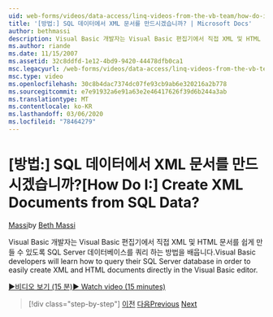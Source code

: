 ```yaml
---
uid: web-forms/videos/data-access/linq-videos-from-the-vb-team/how-do-i-create-xml-documents-from-sql-data
title: '[방법:] SQL 데이터에서 XML 문서를 만드시겠습니까? | Microsoft Docs'
author: bethmassi
description: Visual Basic 개발자는 Visual Basic 편집기에서 직접 XML 및 HTML 문서를 쉽게 만들기 위해 SQL Server 데이터베이스를 쿼리 하는 방법을 배웁니다.
ms.author: riande
ms.date: 11/15/2007
ms.assetid: 32c8ddfd-1e12-4bd9-9420-44478dfb0ca1
msc.legacyurl: /web-forms/videos/data-access/linq-videos-from-the-vb-team/how-do-i-create-xml-documents-from-sql-data
msc.type: video
ms.openlocfilehash: 30c8b4dac7374dc07fe93cb9ab6e320216a2b778
ms.sourcegitcommit: e7e91932a6e91a63e2e46417626f39d6b244a3ab
ms.translationtype: MT
ms.contentlocale: ko-KR
ms.lasthandoff: 03/06/2020
ms.locfileid: "78464279"
---
```

# <a name="how-do-i-create-xml-documents-from-sql-data"></a><span data-ttu-id="7ae86-104">[방법:] SQL 데이터에서 XML 문서를 만드시겠습니까?</span><span class="sxs-lookup"><span data-stu-id="7ae86-104">[How Do I:] Create XML Documents from SQL Data?</span></span>

<span data-ttu-id="7ae86-105">[Massi](https://github.com/bethmassi)</span><span class="sxs-lookup"><span data-stu-id="7ae86-105">by [Beth Massi](https://github.com/bethmassi)</span></span>

<span data-ttu-id="7ae86-106">Visual Basic 개발자는 Visual Basic 편집기에서 직접 XML 및 HTML 문서를 쉽게 만들 수 있도록 SQL Server 데이터베이스를 쿼리 하는 방법을 배웁니다.</span><span class="sxs-lookup"><span data-stu-id="7ae86-106">Visual Basic developers will learn how to query their SQL Server database in order to easily create XML and HTML documents directly in the Visual Basic editor.</span></span>

[<span data-ttu-id="7ae86-107">&#9654;비디오 보기 (15 분)</span><span class="sxs-lookup"><span data-stu-id="7ae86-107">&#9654; Watch video (15 minutes)</span></span>](https://channel9.msdn.com/Blogs/ASP-NET-Site-Videos/how-do-i-create-xml-documents-from-sql-data)

> [!div class="step-by-step"]
> <span data-ttu-id="7ae86-108">[이전](how-do-i-enable-xml-intellisense-and-use-xml-namespaces.md)
> [다음](how-do-i-create-excel-spreadsheets-using-linq-to-xml.md)</span><span class="sxs-lookup"><span data-stu-id="7ae86-108">[Previous](how-do-i-enable-xml-intellisense-and-use-xml-namespaces.md)
[Next](how-do-i-create-excel-spreadsheets-using-linq-to-xml.md)</span></span>
